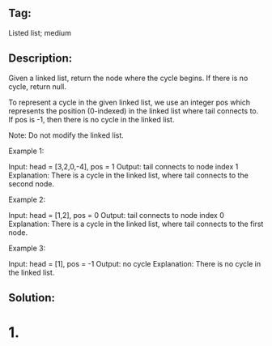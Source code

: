 ## Tag:
Listed list; medium

## Description:
Given a linked list, return the node where the cycle begins. If there is no cycle, return null.
  
To represent a cycle in the given linked list, we use an integer pos which represents the position (0-indexed) in the linked list where tail connects to. If pos is -1, then there is no cycle in the linked list.
  
Note: Do not modify the linked list.
  
Example 1:
  
Input: head = [3,2,0,-4], pos = 1
Output: tail connects to node index 1
Explanation: There is a cycle in the linked list, where tail connects to the second node.
  
Example 2:
  
Input: head = [1,2], pos = 0
Output: tail connects to node index 0
Explanation: There is a cycle in the linked list, where tail connects to the first node.
  

Example 3:
  
Input: head = [1], pos = -1
Output: no cycle
Explanation: There is no cycle in the linked list.
## Solution:
# 1.
```c++

```


